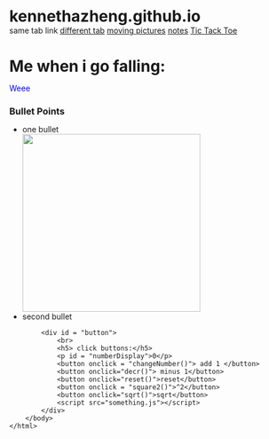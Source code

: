 # kennethazheng.github.io
<!DOCTYPE html>
<html lang="en"> 
    <head> 
        <meta name="viewport" content="width=device-width, initial-scale=1"></meta>
        <title>Kenneth's Testing Ground</title> 
        <style>* {
    margin: 0;
}

.clicky_links {
    /* display: block; */
    margin: 0;
    background-color: rgb(122, 226, 226);
    padding: 10px;
    overflow: hidden;
    text-align: left;
    border: 1px solid gray;
}

nav a {
    display: inline-block;
    color: rgb(124, 107, 87);
    border: 2px solid gray;
    border-radius: 10px;
    padding: 5px;

}

body {
    background: linear-gradient(90deg,rgb(238, 177, 177), rgb(213, 192, 255) );
}

div, h1, p { 
    padding: 5px;
}</style>
    </head> 
        <nav class = "clicky_links">
            <a href = "/Users/kennethzheng_/Downloads/html/test2.html" style="text-decoration:none">same tab link</a>
            <a href = "/Users/kennethzheng_/Downloads/html/test2.html" target = "_blank">different tab</a>
            <a href = "try2move.html">moving pictures</a>
            <a href = "stylesheet.html">notes</a>
            <a href="ttt_.html" target='_blank'>Tic Tack Toe</a>
        </nav>
        <h1>Me when i go falling:</h1>
        <body> 
            <!-- \/inline css: below\/ -->
            <p style = 'color:blue'>Weee</p>
            <div id="bullet">
                <h3>Bullet Points</h3>
                <ul>
                    <li>one bullet</li>
                    <img src="/Users/kennethzheng_/Downloads/IMG_4888.jpeg" 
                    width = "320" length = "240" alt="" onclick="alert('bunny')"/>
                    <li>second bullet</li>
                </ul>
            </div>
            
            <div id = "button"> 
                <br>
                <h5> click buttons:</h5>
                <p id = "numberDisplay">0</p>
                <button onclick = "changeNumber()"> add 1 </button>
                <button onclick="decr()"> minus 1</button>
                <button onclick="reset()">reset</button>
                <button onclick = "square2()">^2</button>
                <button onclick="sqrt()">sqrt</button>
                <script src="something.js"></script>
            </div>
        </body> 
    </html>
